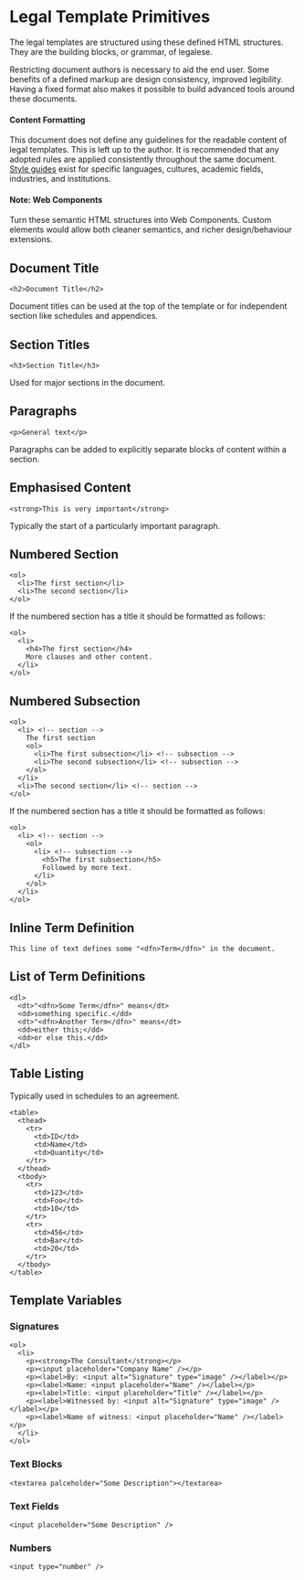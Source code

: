 # Legal Template Primitives

The legal templates are structured using these defined HTML structures. They are the building blocks, or grammar, of legalese.

Restricting document authors is necessary to aid the end user. Some benefits of a defined markup are design consistency, improved legibility. Having a fixed format also makes it possible to build advanced tools around these documents.

#### Content Formatting

This document does not define any guidelines for the readable content of legal templates. This is left up to the author. It is recommended that any adopted rules are applied consistently throughout the same document. [Style guides](http://en.wikipedia.org/wiki/Style_guide) exist for specific languages, cultures, academic fields, industries, and institutions.

#### Note: Web Components

Turn these semantic HTML structures into Web Components. Custom elements would allow both cleaner semantics, and richer design/behaviour extensions.

## Document Title

    <h2>Document Title</h2>

Document titles can be used at the top of the template or for independent section like schedules and appendices.

## Section Titles

    <h3>Section Title</h3>

Used for major sections in the document.

## Paragraphs

    <p>General text</p>

Paragraphs can be added to explicitly separate blocks of content within a section.

## Emphasised Content

    <strong>This is very important</strong>

Typically the start of a particularly important paragraph.

## Numbered Section

    <ol>
      <li>The first section</li>
      <li>The second section</li>
    </ol>

If the numbered section has a title it should be formatted as follows:

    <ol>
      <li>
        <h4>The first section</h4>
        More clauses and other content.
      </li>
    </ol>

## Numbered Subsection

    <ol>
      <li> <!-- section -->
        The first section
        <ol>
          <li>The first subsection</li> <!-- subsection -->
          <li>The second subsection</li> <!-- subsection -->
        </ol>
      </li>
      <li>The second section</li> <!-- section -->
    </ol>

If the numbered section has a title it should be formatted as follows:

    <ol>
      <li> <!-- section -->
        <ol>
          <li> <!-- subsection -->
            <h5>The first subsection</h5>
            Followed by more text.
          </li>
        </ol>
      </li>
    </ol>

## Inline Term Definition

    This line of text defines some "<dfn>Term</dfn>" in the document.

## List of Term Definitions

    <dl>
      <dt>"<dfn>Some Term</dfn>" means</dt>
      <dd>something specific.</dd>
      <dt>"<dfn>Another Term</dfn>" means</dt>
      <dd>either this;</dd>
      <dd>or else this.</dd>
    </dl>

## Table Listing

Typically used in schedules to an agreement.

    <table>
      <thead>
        <tr>
          <td>ID</td>
          <td>Name</td>
          <td>Quantity</td>
        </tr>
      </thead>
      <tbody>
        <tr>
          <td>123</td>
          <td>Foo</td>
          <td>10</td>
        </tr>
        <tr>
          <td>456</td>
          <td>Bar</td>
          <td>20</td>
        </tr>
      </tbody>
    </table>

## Template Variables

### Signatures

    <ol>
      <li>
        <p><strong>The Consultant</strong></p>
        <p><input placeholder="Company Name" /></p>
        <p><label>By: <input alt="Signature" type="image" /></label></p>
        <p><label>Name: <input placeholder="Name" /></label></p>
        <p><label>Title: <input placeholder="Title" /></label></p>
        <p><label>Witnessed by: <input alt="Signature" type="image" /></label></p>
        <p><label>Name of witness: <input placeholder="Name" /></label></p>
      </li>
    </ol>

### Text Blocks

    <textarea palceholder="Some Description"></textarea>

### Text Fields

    <input placeholder="Some Description" />

### Numbers

    <input type="number" />
